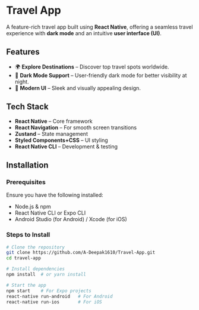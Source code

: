 # Travel App

A feature-rich travel app built using **React Native**, offering a seamless travel experience with **dark mode** and an intuitive **user interface (UI)**.

## Features
- 🌍 **Explore Destinations** – Discover top travel spots worldwide.
- 🌙 **Dark Mode Support** – User-friendly dark mode for better visibility at night.
- 🎨 **Modern UI** – Sleek and visually appealing design.

## Tech Stack
- **React Native** – Core framework
- **React Navigation** – For smooth screen transitions
- **Zustand** – State management
- **Styled Components+CSS** – UI styling
- **React Native CLI** – Development & testing

## Installation

### Prerequisites
Ensure you have the following installed:
- Node.js & npm
- React Native CLI or Expo CLI
- Android Studio (for Android) / Xcode (for iOS)

### Steps to Install
```sh
# Clone the repository
git clone https://github.com/A-Deepak1610/Travel-App.git
cd travel-app

# Install dependencies
npm install  # or yarn install

# Start the app
npm start    # For Expo projects
react-native run-android   # For Android
react-native run-ios       # For iOS
```
